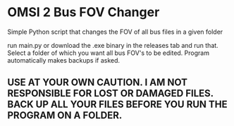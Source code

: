 # OMSI 2 Bus FOV Changer
Simple Python script that changes the FOV of all bus files in a given folder

run main.py or download the .exe binary in the releases tab and run that. Select a folder of which you want all bus FOV's to be edited. Program automatically makes backups if asked. 

## USE AT YOUR OWN CAUTION. I AM NOT RESPONSIBLE FOR LOST OR DAMAGED FILES. BACK UP ALL YOUR FILES BEFORE YOU RUN THE PROGRAM ON A FOLDER.
